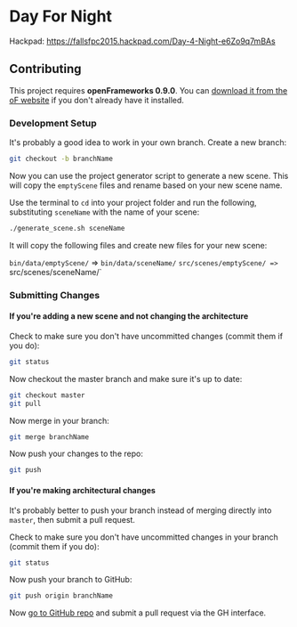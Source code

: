 # Day For Night

Hackpad: https://fallsfpc2015.hackpad.com/Day-4-Night-e6Zo9q7mBAs

## Contributing

This project requires **openFrameworks 0.9.0**. You can [download it from the oF website](http://openframeworks.cc/download/) if you don't already have it installed.






### Development Setup

It's probably a good idea to work in your own branch. Create a new branch:

```bash
git checkout -b branchName
```

Now you can use the project generator script to generate a new scene. This will copy the `emptyScene` files and rename based on your new scene name.

Use the terminal to `cd` into your project folder and run the following, substituting `sceneName` with the name of your scene:

```bash
./generate_scene.sh sceneName
```

It will copy the following files and create new files for your new scene:

`bin/data/emptyScene/` => `bin/data/sceneName/`
`src/scenes/emptyScene/ => `src/scenes/sceneName/`


### Submitting Changes

#### If you're adding a new scene and not changing the architecture

Check to make sure you don't have uncommitted changes (commit them if you do):

```bash
git status
```

Now checkout the master branch and make sure it's up to date:

```bash
git checkout master
git pull
```

Now merge in your branch:

```bash
git merge branchName
```

Now push your changes to the repo:

```bash
git push
```


#### If you're making architectural changes

It's probably better to push your branch instead of merging directly into `master`, then submit a pull request.

Check to make sure you don't have uncommitted changes in your branch (commit them if you do):

```bash
git status
```
Now push your branch to GitHub:

```bash
git push origin branchName
```

Now [go to GitHub repo](https://github.com/ofZach/dayForNightSFPC) and submit a pull request via the GH interface.
